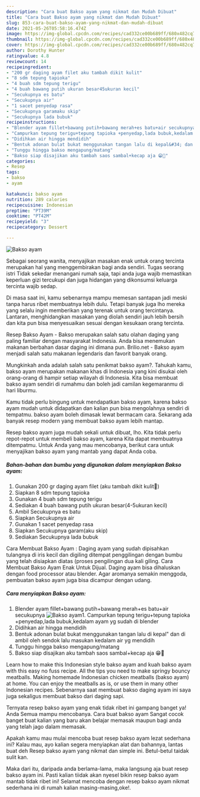 ```yaml
---
description: "Cara buat Bakso ayam yang nikmat dan Mudah Dibuat"
title: "Cara buat Bakso ayam yang nikmat dan Mudah Dibuat"
slug: 853-cara-buat-bakso-ayam-yang-nikmat-dan-mudah-dibuat
date: 2021-05-26T05:58:16.474Z
image: https://img-global.cpcdn.com/recipes/cad332ce00b689ff/680x482cq70/bakso-ayam-foto-resep-utama.jpg
thumbnail: https://img-global.cpcdn.com/recipes/cad332ce00b689ff/680x482cq70/bakso-ayam-foto-resep-utama.jpg
cover: https://img-global.cpcdn.com/recipes/cad332ce00b689ff/680x482cq70/bakso-ayam-foto-resep-utama.jpg
author: Dorothy Hunter
ratingvalue: 4.8
reviewcount: 14
recipeingredient:
- "200 gr daging ayam filet aku tambah dikit kulit"
- "8 sdm tepung tapioka"
- "4 buah sdm tepung terigu"
- "4 buah bawang putih ukuran besar45ukuran kecil"
- "Secukupnya es batu"
- "Secukupnya air"
- "1 sacet penyedap rasa"
- "Secukupnya garamaku skip"
- "Secukupnya lada bubuk"
recipeinstructions:
- "Blender ayam fillet+bawang putih+bawang merah+es batu+air secukupnya"
- "Campurkan tepung terigu+tepung tapioka +penyedap,lada bubuk,kedalam ayam yg sudah di blender"
- "Didihkan air hingga mendidih"
- "Bentuk adonan bulat bukat menggunakan tangan lalu di kepal&#34; dan di ambil oleh sendok lalu masukan kedalam air yg mendidih"
- "Tunggu hingga bakso mengapung/matang"
- "Bakso siap disajikan aku tambah saos sambal+kecap aja 😁🤭"
categories:
- Resep
tags:
- bakso
- ayam

katakunci: bakso ayam 
nutrition: 289 calories
recipecuisine: Indonesian
preptime: "PT39M"
cooktime: "PT42M"
recipeyield: "3"
recipecategory: Dessert

---
```



![Bakso ayam](https://img-global.cpcdn.com/recipes/cad332ce00b689ff/680x482cq70/bakso-ayam-foto-resep-utama.jpg)

Sebagai seorang wanita, menyajikan masakan enak untuk orang tercinta merupakan hal yang menggembirakan bagi anda sendiri. Tugas seorang istri Tidak sekedar menangani rumah saja, tapi anda juga wajib memastikan keperluan gizi tercukupi dan juga hidangan yang dikonsumsi keluarga tercinta wajib sedap.

Di masa  saat ini, kamu sebenarnya mampu memesan santapan jadi meski tanpa harus ribet membuatnya lebih dulu. Tetapi banyak juga lho mereka yang selalu ingin memberikan yang terenak untuk orang tercintanya. Lantaran, menghidangkan masakan yang diolah sendiri jauh lebih bersih dan kita pun bisa menyesuaikan sesuai dengan kesukaan orang tercinta. 

Resep Bakso Ayam - Bakso merupakan salah satu olahan daging yang paling familiar dengan masyarakat Indonesia. Anda bisa menemukan makanan berbahan dasar daging ini dimana pun. Brilio.net - Bakso ayam menjadi salah satu makanan legendaris dan favorit banyak orang.

Mungkinkah anda adalah salah satu penikmat bakso ayam?. Tahukah kamu, bakso ayam merupakan makanan khas di Indonesia yang kini disukai oleh orang-orang di hampir setiap wilayah di Indonesia. Kita bisa membuat bakso ayam sendiri di rumahmu dan boleh jadi camilan kegemaranmu di hari liburmu.

Kamu tidak perlu bingung untuk mendapatkan bakso ayam, karena bakso ayam mudah untuk didapatkan dan kalian pun bisa mengolahnya sendiri di tempatmu. bakso ayam boleh dimasak lewat bermacam cara. Sekarang ada banyak resep modern yang membuat bakso ayam lebih mantap.

Resep bakso ayam juga mudah sekali untuk dibuat, lho. Kita tidak perlu repot-repot untuk membeli bakso ayam, karena Kita dapat membuatnya ditempatmu. Untuk Anda yang mau mencobanya, berikut cara untuk menyajikan bakso ayam yang mantab yang dapat Anda coba.

<!--inarticleads1-->

##### Bahan-bahan dan bumbu yang digunakan dalam menyiapkan Bakso ayam:

1. Gunakan 200 gr daging ayam filet (aku tambah dikit kulit🤭)
1. Siapkan 8 sdm tepung tapioka
1. Gunakan 4 buah sdm tepung terigu
1. Sediakan 4 buah bawang putih ukuran besar(4-5ukuran kecil)
1. Ambil Secukupnya es batu
1. Siapkan Secukupnya air
1. Gunakan 1 sacet penyedap rasa
1. Siapkan Secukupnya garam(aku skip)
1. Sediakan Secukupnya lada bubuk


Cara Membuat Bakso Ayam : Daging ayam yang sudah dipisahkan tulangnya di iris kecil dan digiling ditempat penggilingan dengan bumbu yang telah disiapkan diatas (proses pengilingan dua kali giling. Cara Membuat Bakso Ayam Enak Untuk Dijual. Daging ayam bisa dihaluskan dengan food processor atau blender. Agar aromanya semakin menggoda, pembuatan bakso ayam juga bisa dicampur dengan udang. 

<!--inarticleads2-->

##### Cara menyiapkan Bakso ayam:

1. Blender ayam fillet+bawang putih+bawang merah+es batu+air secukupnya
<img src="https://img-global.cpcdn.com/steps/d21e44b908a3f8e4/160x128cq70/bakso-ayam-langkah-memasak-1-foto.jpg" alt="Bakso ayam">1. Campurkan tepung terigu+tepung tapioka +penyedap,lada bubuk,kedalam ayam yg sudah di blender
1. Didihkan air hingga mendidih
1. Bentuk adonan bulat bukat menggunakan tangan lalu di kepal&#34; dan di ambil oleh sendok lalu masukan kedalam air yg mendidih
1. Tunggu hingga bakso mengapung/matang
1. Bakso siap disajikan aku tambah saos sambal+kecap aja 😁🤭


Learn how to make this Indonesian style bakso ayam and kuah bakso ayam with this easy no fuss recipe. All the tips you need to make springy bouncy meatballs. Making homemade Indonesian chicken meatballs (bakso ayam) at home. You can enjoy the meatballs as is, or use them in many other Indonesian recipes. Sebenarnya saat membuat bakso daging ayam ini saya juga sekaligus membuat bakso dari daging sapi. 

Ternyata resep bakso ayam yang enak tidak ribet ini gampang banget ya! Anda Semua mampu mencobanya. Cara buat bakso ayam Sangat cocok banget buat kalian yang baru akan belajar memasak maupun bagi anda yang telah jago dalam memasak.

Apakah kamu mau mulai mencoba buat resep bakso ayam lezat sederhana ini? Kalau mau, ayo kalian segera menyiapkan alat dan bahannya, lantas buat deh Resep bakso ayam yang nikmat dan simple ini. Betul-betul taidak sulit kan. 

Maka dari itu, daripada anda berlama-lama, maka langsung aja buat resep bakso ayam ini. Pasti kalian tiidak akan nyesel bikin resep bakso ayam mantab tidak ribet ini! Selamat mencoba dengan resep bakso ayam nikmat sederhana ini di rumah kalian masing-masing,oke!.


